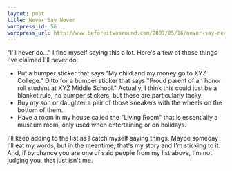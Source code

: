 ```yaml
--- 
layout: post
title: Never Say Never
wordpress_id: 56
wordpress_url: http://www.beforeitwasround.com/2007/05/16/never-say-never/
---
```

"I'll never do..." I find myself saying this a lot.  Here's a few of those things I've claimed I'll never do:

<ul>
	<li>Put a bumper sticker that says "My child and my money go to XYZ College."  Ditto for a bumper sticker that says "Proud parent of an honor roll student at XYZ Middle School."  Actually, I think this could just be a blanket rule, no bumper stickers, but these are particularly tacky.</li>
	<li>Buy my son or daughter a pair of those sneakers with the wheels on the bottom of them.</li>
	<li>Have a room in my house called the "Living Room" that is essentially a museum room, only used when entertaining or on holidays.</li>
  
</ul>

I'll keep adding to the list as I catch myself saying things.  Maybe someday I'll eat my words, but in the meantime, that's my story and I'm sticking to it.  And, if by chance you are one of said people from my list above, I'm not judging you, that just isn't me.
